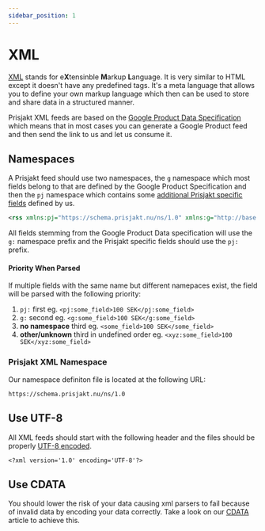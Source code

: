 ```yaml
---
sidebar_position: 1
---
```


# XML

[XML](https://en.wikipedia.org/wiki/XML) stands for e**X**tensinble **M**arkup **L**anguage. It is very similar to HTML except it doesn't have any predefined tags. It's a meta language that allows you to define your own markup language which then can be used to store and share data in a structured manner.

Prisjakt XML feeds are based on the [Google Product Data Specification](https://support.google.com/merchants/answer/7052112?hl=en) which means that in most cases you can generate a Google Product feed and then send the link to us and let us consume it.

## Namespaces

A Prisjakt feed should use two namespaces, the `g` namespace which most fields belong to that are defined by the Google Product Specification and then the `pj` namespace which contains some [additional Prisjakt specific fields](/terminology/prisjakt-specific-fields) defined by us.

```xml
<rss xmlns:pj="https://schema.prisjakt.nu/ns/1.0" xmlns:g="http://base.google.com/ns/1.0" version="3.0">
```


All fields stemming from the Google Product Data specification will use the `g:` namespace prefix and the Prisjakt specific fields should use the `pj:` prefix.

#### Priority When Parsed

If multiple fields with the same name but different namepaces exist, the field will be parsed with the following priority:

1. `pj:` first eg. `<pj:some_field>100 SEK</pj:some_field>`
1. `g:` second eg. `<g:some_field>100 SEK</g:some_field>`
1. **no namespace** third eg. `<some_field>100 SEK</some_field>`
1. **other/unknown** third in undefined order eg. `<xyz:some_field>100 SEK</xyz:some_field>`
### Prisjakt XML Namespace

Our namespace definiton file is located at the following URL:

```
https://schema.prisjakt.nu/ns/1.0
```

## Use UTF-8

All XML feeds should start with the following header and the files should be properly [UTF-8 encoded](/advanced/encoding/file-encoding.md).

```
<?xml version='1.0' encoding='UTF-8'?>
```

## Use CDATA

You should lower the risk of your data causing xml parsers to fail because of invalid data by encoding your data correctly. Take a look on our [CDATA](/advanced/encoding/cdata.md) article to achieve this.